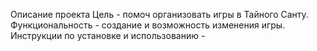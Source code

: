 Описание проекта
Цель - помоч организовать игры в Тайного Санту. 
Функциональность - создание и возможность изменения игры.
Инструкции по установке и использованию - 
 
